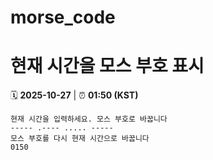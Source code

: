 # morse_code
# 현재 시간을 모스 부호 표시
<!-- MORSE_TIME_START -->
🗓️ **2025-10-27** | ⏰ **01:50 (KST)**

```
현재 시간을 입력하세요. 모스 부호로 바꿉니다
----- .---- ..... -----
모스 부호를 다시 현재 시간으로 바꿉니다
0150
```
<!-- MORSE_TIME_END -->
